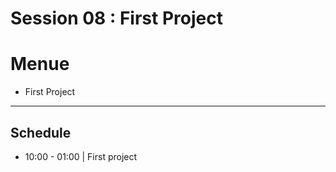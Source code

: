 
# Session 08 : First Project

# Menue

* First Project

<hr />

## Schedule

- 10:00 - 01:00 | First project




